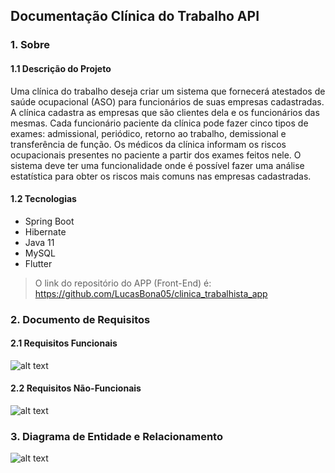 ## Documentação Clínica do Trabalho API

### 1. Sobre

#### 1.1 Descrição do Projeto
Uma clínica do trabalho deseja criar um sistema que fornecerá atestados de saúde ocupacional (ASO) para funcionários de suas empresas cadastradas. A clínica cadastra as empresas que são clientes dela e os funcionários das mesmas. Cada funcionário paciente da clínica pode fazer cinco tipos de exames: admissional, periódico, retorno ao trabalho, demissional e transferência de função. Os médicos da clínica informam os riscos ocupacionais presentes no paciente a partir dos exames feitos nele. O sistema deve ter uma funcionalidade onde é possível fazer uma análise estatística para obter os riscos mais comuns nas empresas cadastradas.


#### 1.2 Tecnologias
* Spring Boot
* Hibernate
* Java 11
* MySQL
* Flutter

> O link do repositório do APP (Front-End) é: https://github.com/LucasBona05/clinica_trabalhista_app

### 2. Documento de Requisitos

#### 2.1 Requisitos Funcionais
![alt text](https://i.imgur.com/4bhzSF5.png)

#### 2.2 Requisitos Não-Funcionais
![alt text](https://i.imgur.com/C8b7i46.png)

### 3. Diagrama de Entidade e Relacionamento
![alt text](https://i.imgur.com/4M4URPD.png)
